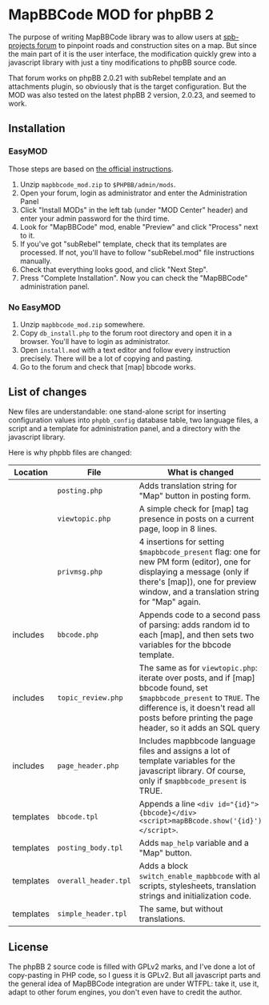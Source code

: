 # MapBBCode MOD for phpBB 2

The purpose of writing MapBBCode library was to allow users at
[spb-projects forum](http://spb-projects.ru/forum/) to pinpoint roads and construction
sites on a map. But since the main part of it is the user interface, the modification
quickly grew into a javascript library with just a tiny modifications to phpBB source code.

That forum works on phpBB 2.0.21 with subRebel template and an attachments plugin,
so obviously that is the target configuration. But the MOD was also tested
on the latest phpBB 2 version, 2.0.23, and seemed to work.

## Installation

### EasyMOD

Those steps are based on [the official instructions](http://easymod.sourceforge.net/readme/#g_faq_mod_inst).

1. Unzip `mapbbcode_mod.zip` to `$PHPBB/admin/mods`.
2. Open your forum, login as administrator and enter the Administration Panel
3. Click "Install MODs" in the left tab (under "MOD Center" header) and enter your admin password for the third time.
4. Look for "MapBBCode" mod, enable "Preview" and click "Process" next to it.
5. If you've got "subRebel" template, check that its templates are processed. If not, you'll have to follow "subRebel.mod" file instructions manually.
6. Check that everything looks good, and click "Next Step".
7. Press "Complete Installation". Now you can check the "MapBBCode" administration panel.

### No EasyMOD

1. Unzip `mapbbcode_mod.zip` somewhere.
2. Copy `db_install.php` to the forum root directory and open it in a browser. You'll have to login as administrator.
3. Open `install.mod` with a text editor and follow every instruction precisely. There will be a lot of copying and pasting.
4. Go to the forum and check that [map] bbcode works.

## List of changes

New files are understandable: one stand-alone script for inserting configuration values
into `phpbb_config` database table, two language files, a script and a template
for administration panel, and a directory with the javascript library.

Here is why phpbb files are changed:

| Location  |        File         | What is changed
|-----------|---------------------|------------------
|           | `posting.php`       | Adds translation string for "Map" button in posting form.
|           | `viewtopic.php`     | A simple check for [map] tag presence in posts on a current page, loop in 8 lines.
|           | `privmsg.php`       | 4 insertions for setting `$mapbbcode_present` flag: one for new PM form (editor), one for displaying a message (only if there's [map]), one for preview window, and a translation string for "Map" again.
| includes  | `bbcode.php`        | Appends code to a second pass of parsing: adds random id to each [map], and then sets two variables for the bbcode template.
| includes  | `topic_review.php`  | The same as for `viewtopic.php`: iterate over posts, and if [map] bbcode found, set `$mapbbcode_present` to `TRUE`. The difference is, it doesn't read all posts before printing the page header, so it adds an SQL query.
| includes  | `page_header.php`   | Includes mapbbcode language files and assigns a lot of template variables for the javascript library. Of course, only if `$mapbbcode_present` is TRUE.
| templates | `bbcode.tpl`        | Appends a line `<div id="{id}">{bbcode}</div><script>mapBBcode.show('{id}')</script>`.
| templates | `posting_body.tpl`  | Adds `map_help` variable and a "Map" button.
| templates | `overall_header.tpl`| Adds a block `switch_enable_mapbbcode` with all scripts, stylesheets, translation strings and initialization code.
| templates | `simple_header.tpl` | The same, but without translations.

## License

The phpBB 2 source code is filled with GPLv2 marks, and I've done a lot of copy-pasting in PHP code, so I guess it is GPLv2. But all javascript parts and the general idea of MapBBCode integration are under WTFPL: take it, use it, adapt to other forum engines, you don't even have to credit the author.

